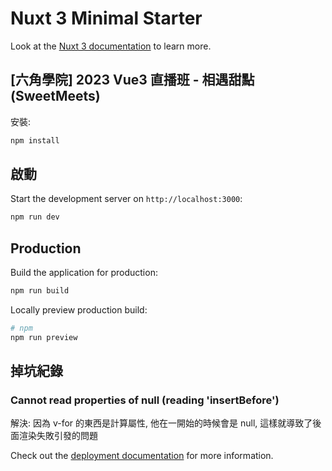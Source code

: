 # Nuxt 3 Minimal Starter

Look at the [Nuxt 3 documentation](https://nuxt.com/docs/getting-started/introduction) to learn more.

## [六角學院] 2023 Vue3 直播班 - 相遇甜點(SweetMeets) 

安裝:
```bash
npm install
```

## 啟動
Start the development server on `http://localhost:3000`:

```bash
npm run dev
```

## Production
Build the application for production:
```bash
npm run build
```

Locally preview production build:
```bash
# npm
npm run preview 
```

## 掉坑紀錄
### Cannot read properties of null (reading 'insertBefore')
解決: 因為 v-for 的東西是計算屬性, 他在一開始的時候會是 null, 這樣就導致了後面渲染失敗引發的問題

Check out the [deployment documentation](https://nuxt.com/docs/getting-started/deployment) for more information.
